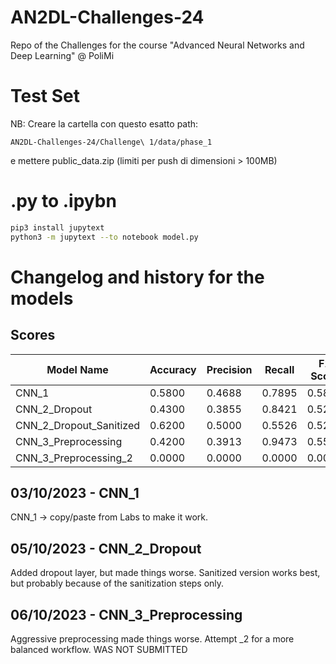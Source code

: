 # AN2DL-Challenges-24
Repo of the Challenges for the course "Advanced Neural Networks and Deep Learning" @ PoliMi

# Test Set
NB: Creare la cartella con questo esatto path: 

	AN2DL-Challenges-24/Challenge\ 1/data/phase_1 

e mettere public_data.zip (limiti per push di dimensioni > 100MB)

# .py to .ipybn
```bash
pip3 install jupytext
python3 -m jupytext --to notebook model.py
```

# Changelog and history for the models

## Scores

| Model Name 		           | Accuracy | Precision | Recall | F1 Score |
| ---------------------------- | -------- | --------- | ------ | -------- |
| CNN_1      			       | 0.5800   | 0.4688    | 0.7895 | 0.5882   |
| CNN_2_Dropout      		   | 0.4300   | 0.3855    | 0.8421 | 0.5289   |
| CNN_2_Dropout_Sanitized      | 0.6200   | 0.5000    | 0.5526 | 0.5250   |
| CNN_3_Preprocessing          | 0.4200   | 0.3913    | 0.9473 | 0.5538   |
| CNN_3_Preprocessing_2        | 0.0000   | 0.0000    | 0.0000 | 0.0000   |

## 03/10/2023 - CNN_1
CNN_1 -> copy/paste from Labs to make it work.

## 05/10/2023 - CNN_2_Dropout
Added dropout layer, but made things worse. Sanitized version works best, but probably because of the sanitization steps only. 

## 06/10/2023 - CNN_3_Preprocessing
Aggressive preprocessing made things worse. 
Attempt _2 for a more balanced workflow. WAS NOT SUBMITTED
